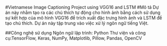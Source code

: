 #Vietnamese Image Captioning Project using VGG16 and LSTM
#Mô tả
Dự án này nhằm tạo ra các chú thích tự động cho hình ảnh bằng cách sử dụng sự kết hợp của mô hình VGG16 để trích xuất đặc trưng hình ảnh và LSTM để tạo chú thích. Dự án này tập trung vào việc xử lý ngôn ngữ tiếng Việt.

##Công nghệ sử dụng
Ngôn ngữ lập trình: Python
Thư viện và công cụ:TensorFlow, Keras, NumPy, Matplotlib, Pillow, Pandas, OpenCV
